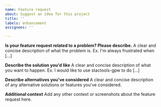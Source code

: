 ```yaml
---
name: Feature request
about: Suggest an idea for this project
title: ''
labels: enhancement
assignees: ''

---
```


**Is your feature request related to a problem? Please describe.**
A clear and concise description of what the problem is. Ex. I'm always frustrated when [...]

**Describe the solution you'd like**
A clear and concise description of what you want to happen. Ex. I would like to use stactools-gpw to do [...]

**Describe alternatives you've considered**
A clear and concise description of any alternative solutions or features you've considered.

**Additional context**
Add any other context or screenshots about the feature request here.
